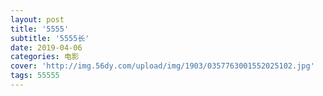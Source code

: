 ```yaml
---
layout: post
title: '5555'
subtitle: '5555长'
date: 2019-04-06
categories: 电影
cover: 'http://img.56dy.com/upload/img/1903/0357763001552025102.jpg'
tags: 55555
---
```


 <object id="MediaPlayer1" width="220" height="176" align="baseline" border="0" classid="clsid:22D6F312-B0F6-11D0-94AB-0080C74C7E95"> 
<param name="AudioStream" VALUE="-1"> 
<param name="AutoSize" VALUE="0"> 
<param name="AutoStart" VALUE="0"> 
<param name="AnimationAtStart" VALUE="0"> 
<param name="AllowScan" VALUE="0"> 
<param name="AllowChangeDisplaySize" VALUE="-1"> 
<param name="AutoRewind" VALUE="0"> 
<param name="Balance" VALUE="0"> 
<param name="BaseURL" VALUE=""> 
<param name="BufferingTime" VALUE="5"> 
<param name="CaptioningID" VALUE=""> 
<param name="ClickToPlay" VALUE="0"> 
<param name="CursorType" VALUE="0"> 
<param name="CurrentPosition" VALUE="-1"> 
<param name="CurrentMarker" VALUE="0"> 
<param name="DefaultFrame" VALUE="datawindow"> 
<param name="DisplayBackColor" VALUE="0"> 
<param name="DisplayForeColor" VALUE="16777215"> 
<param name="DisplayMode" VALUE="0"> 
<param name="DisplaySize" VALUE="4"> 
<param name="Enabled" VALUE="-1"> 
<param name="EnableContextMenu" VALUE="-1"> 
<param name="EnablePositionControls" VALUE="-1"> 
<param name="EnableFullScreenControls" VALUE="0"> 
<param name="EnableTracker" VALUE="-1"> 
<param name="InvokeURLs" VALUE="-1"> 
<param name="Language" VALUE="-1"> 
<param name="Mute" VALUE="0"> 
<param name="PlayCount" VALUE="0"> 
<param name="PreviewMode" VALUE="0"> 
<param name="Rate" VALUE="1"> 
<param name="SAMILang" VALUE=""> 
<param name="SAMIStyle" VALUE=""> 
<param name="SAMIFileName" VALUE=""> 
<param name="SelectionStart" VALUE="-1"> 
<param name="SelectionEnd" VALUE="-1"> 
<param name="SendOpenStateChangeEvents" VALUE="-1"> 
<param name="SendWarningEvents" VALUE="-1"> 
<param name="SendErrorEvents" VALUE="-1"> 
<param name="SendKeyboardEvents" VALUE="0"> 
<param name="SendMouseClickEvents" VALUE="0"> 
<param name="SendMouseMoveEvents" VALUE="0"> 
<param name="SendPlayStateChangeEvents" VALUE="-1"> 
<param name="ShowCaptioning" VALUE="0"> 
<param name="ShowControls" VALUE="-1"> 
<param name="ShowAudioControls" VALUE="-1"> 
<param name="ShowDisplay" VALUE="0"> 
<param name="ShowGotoBar" VALUE="0"> 
<param name="ShowPositionControls" VALUE="0"> 
<param name="ShowStatusBar" VALUE="0"> 
<param name="ShowTracker" VALUE="-1"> 
<param name="TransparentAtStart" VALUE="0"> 
<param name="VideoBorderWidth" VALUE="0"> 
<param name="VideoBorderColor" VALUE="0"> 
<param name="VideoBorder3D" VALUE="0"> 
<param name="Volume" VALUE="0"> 
<param name="WindowlessVideo" VALUE="0"> 
<param name="fileName" VALUE=" http://xia4.12345hdhd.com/剧情/2019-03/31/[高清电影www.911hdhd.com]驯龙高手3.BD高清中英双字.mp4"> 
</object>

